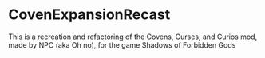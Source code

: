 # CovenExpansionRecast
 This is a recreation and refactoring of the Covens, Curses, and Curios mod, made by NPC (aka Oh no), for the game Shadows of Forbidden Gods
